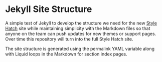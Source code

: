 # Jekyll Site Structure

A simple test of Jekyll to develop the structure we need for the new [Style Hatch](http://stylehatch.co) site while maintaining simplicity with the Markdown files so that anyone on the team can push updates for new themes or support pages.  Over time this repository will turn into the full Style Hatch site.

The site structure is generated using the permalink YAML variable along with Liquid loops in the Markdown for section index pages.